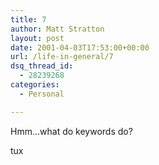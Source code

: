 ```yaml
---
title: 7
author: Matt Stratton
layout: post
date: 2001-04-03T17:53:00+00:00
url: /life-in-general/7
dsq_thread_id:
  - 28239268
categories:
  - Personal

---
```

Hmm&#8230;what do keywords do?

tux